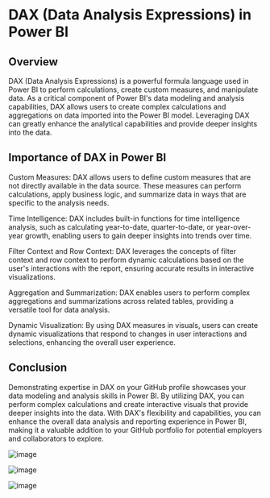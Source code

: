 # DAX (Data Analysis Expressions) in Power BI

## Overview

DAX (Data Analysis Expressions) is a powerful formula language used in Power BI to perform calculations, create custom measures, and manipulate data. As a critical 
component of Power BI's data modeling and analysis capabilities, DAX allows users to create complex calculations and aggregations on data imported into the Power BI 
model. Leveraging DAX can greatly enhance the analytical capabilities and provide deeper insights into the data.


## Importance of DAX in Power BI

Custom Measures: DAX allows users to define custom measures that are not directly available in the data source. These measures can perform calculations, 
apply business logic, and summarize data in ways that are specific to the analysis needs.

Time Intelligence: DAX includes built-in functions for time intelligence analysis, such as calculating year-to-date, quarter-to-date, or year-over-year growth, 
enabling users to gain deeper insights into trends over time.

Filter Context and Row Context: DAX leverages the concepts of filter context and row context to perform dynamic calculations based on the user's interactions with 
the report, ensuring accurate results in interactive visualizations.

Aggregation and Summarization: DAX enables users to perform complex aggregations and summarizations across related tables, providing a versatile tool for data analysis.

Dynamic Visualization: By using DAX measures in visuals, users can create dynamic visualizations that respond to changes in user interactions and selections, 
enhancing the overall user experience.


## Conclusion

Demonstrating expertise in DAX on your GitHub profile showcases your data modeling and analysis skills in Power BI. By utilizing DAX, you can perform complex 
calculations and create interactive visuals that provide deeper insights into the data. With DAX's flexibility and capabilities, you can enhance the overall data 
analysis and reporting experience in Power BI, making it a valuable addition to your GitHub portfolio for potential employers and collaborators to explore.


![image](https://github.com/vatsal-patel-vkp/Power-BI_Portfolio/assets/107895872/9621531e-475c-4519-bc7f-f89fd2a2a583)


![image](https://github.com/vatsal-patel-vkp/Power-BI_Portfolio/assets/107895872/a765f580-a85e-4466-b4f8-47979310ed8b)


![image](https://github.com/vatsal-patel-vkp/Power-BI_Portfolio/assets/107895872/2ec246c6-c863-43e3-9543-1eee303a8b29)

